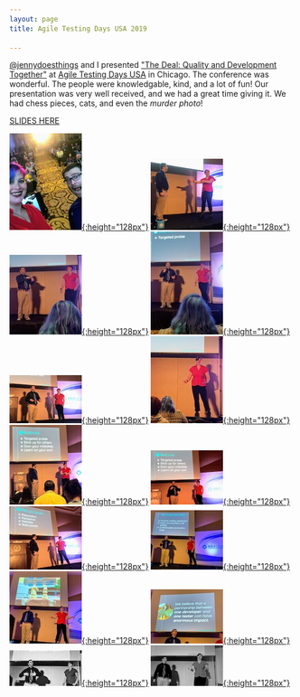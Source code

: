 ```yaml
---
layout: page
title: Agile Testing Days USA 2019

---
```


[@jennydoesthings](https://twitter.com/jennydoesthings) and I presented ["The Deal: Quality and Development Together"](https://speakerdeck.com/apdunston/the-deal-quality-and-development-together) at [Agile Testing Days USA](https://agiletestingdays.us/) in Chicago. The conference was wonderful. The people were knowledgable, kind, and a lot of fun! Our presentation was very well received, and we had a great time giving it. We had chess pieces, cats, and even the *murder photo*!

[SLIDES HERE](https://speakerdeck.com/apdunston/the-deal-quality-and-development-together)

[![alt text](/public/media/ATDUSA2019/0thumbnail.jpg "Jenny Bramble and Adrian P. Dunston present on stage"){:height="128px"}](/public/media/ATDUSA2019/0.jpg)
[![alt text](/public/media/ATDUSA2019/1thumbnail.jpg "Jenny Bramble and Adrian P. Dunston present on stage"){:height="128px"}](/public/media/ATDUSA2019/1.jpg)
[![alt text](/public/media/ATDUSA2019/2thumbnail.jpg "Jenny Bramble and Adrian P. Dunston present on stage"){:height="128px"}](/public/media/ATDUSA2019/2.jpg)
[![alt text](/public/media/ATDUSA2019/3thumbnail.jpg "Jenny Bramble and Adrian P. Dunston present on stage"){:height="128px"}](/public/media/ATDUSA2019/3.jpg)
[![alt text](/public/media/ATDUSA2019/4thumbnail.jpg "Jenny Bramble and Adrian P. Dunston present on stage"){:height="128px"}](/public/media/ATDUSA2019/4.jpg)
[![alt text](/public/media/ATDUSA2019/5thumbnail.jpg "Jenny Bramble and Adrian P. Dunston present on stage"){:height="128px"}](/public/media/ATDUSA2019/5.jpg)
[![alt text](/public/media/ATDUSA2019/6thumbnail.jpg "Jenny Bramble and Adrian P. Dunston present on stage"){:height="128px"}](/public/media/ATDUSA2019/6.jpg)
[![alt text](/public/media/ATDUSA2019/7thumbnail.jpg "Jenny Bramble and Adrian P. Dunston present on stage"){:height="128px"}](/public/media/ATDUSA2019/7.jpg)
[![alt text](/public/media/ATDUSA2019/8thumbnail.jpg "Jenny Bramble and Adrian P. Dunston present on stage"){:height="128px"}](/public/media/ATDUSA2019/8.jpg)
[![alt text](/public/media/ATDUSA2019/9thumbnail.jpg "Jenny Bramble and Adrian P. Dunston present on stage"){:height="128px"}](/public/media/ATDUSA2019/9.jpg)
[![alt text](/public/media/ATDUSA2019/10thumbnail.jpg "Jenny Bramble and Adrian P. Dunston present on stage"){:height="128px"}](/public/media/ATDUSA2019/10.jpg)
[![alt text](/public/media/ATDUSA2019/11thumbnail.jpg "Jenny Bramble and Adrian P. Dunston present on stage"){:height="128px"}](/public/media/ATDUSA2019/11.jpg)
[![alt text](/public/media/ATDUSA2019/12thumbnail.jpg "Jenny Bramble and Adrian P. Dunston present on stage"){:height="128px"}](/public/media/ATDUSA2019/12.jpg)
[![alt text](/public/media/ATDUSA2019/13thumbnail.jpg "Jenny Bramble and Adrian P. Dunston present on stage"){:height="128px"}](/public/media/ATDUSA2019/13.jpg)
